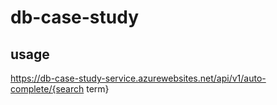 # db-case-study

## usage
https://db-case-study-service.azurewebsites.net/api/v1/auto-complete/{search term}
